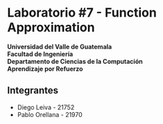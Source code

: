 # Laboratorio #7 - Function Approximation

**Universidad del Valle de Guatemala**  
**Facultad de Ingeniería**  
**Departamento de Ciencias de la Computación**  
**Aprendizaje por Refuerzo** 

## Integrantes
- Diego Leiva - 21752 
- Pablo Orellana - 21970